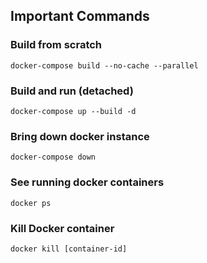 ## Important Commands

### Build from scratch
`docker-compose build --no-cache --parallel`
### Build and run (detached)
`docker-compose up --build -d`
### Bring down docker instance
`docker-compose down`
### See running docker containers 
`docker ps`

### Kill Docker container
`docker kill [container-id]`
